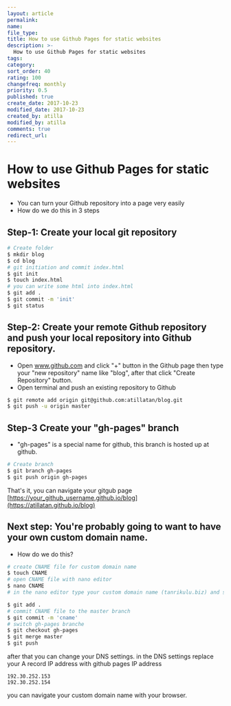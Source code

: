 ```yaml
---
layout: article
permalink:
name:
file_type:
title: How to use Github Pages for static websites
description: >-
  How to use Github Pages for static websites
tags:  
category:  
sort_order: 40
rating: 100
changefreq: monthly
priority: 0.5
published: true
create_date: 2017-10-23
modified_date: 2017-10-23
created_by: atilla
modified_by: atilla
comments: true
redirect_url:
---
```


# How to use Github Pages for static websites


- You can turn your Github  repository into a page very easily
- How do we do this in 3 steps

## Step-1: Create your local git repository

```bash
# Create folder
$ mkdir blog
$ cd blog
# git initiation and commit index.html
$ git init
$ touch index.html
# you can write some html into index.html
$ git add .
$ git commit -m 'init'
$ git status


```

## Step-2: Create your remote Github repository and push your local repository into Github repository.
- Open www.github.com and click "+" button in the Github page then type your "new repository" name like "blog", after that click "Create Repository" button.
- Open terminal and push an existing repository to Github

```bash
$ git remote add origin git@github.com:atillatan/blog.git
$ git push -u origin master
```

## Step-3 Create your "gh-pages" branch

- "gh-pages" is a special name for github, this branch is hosted up at github.  

```bash
# Create branch
$ git branch gh-pages
$ git push origin gh-pages
```

That's it, you can navigate your gitgub page [https://your_github_username.github.io/blog](https://atillatan.github.io/blog)


## Next step: You're probably going to want to have your own custom domain name.
- How do we do this?

```bash
# create CNAME file for custom domain name
$ touch CNAME
# open CNAME file with nano editor
$ nano CNAME
# in the nano editor type your custom domain name (tanrikulu.biz) and save the CNAME file

$ git add .
# commit CNAME file to the master branch
$ git commit -m 'cname'
# switch gh-pages branche
$ git checkout gh-pages
$ git merge master
$ git push

```
after that you can change  your DNS settings.
in the DNS settings replace your A record IP address with github pages IP address
```
192.30.252.153
192.30.252.154
```

you can navigate your custom domain name with your browser.
